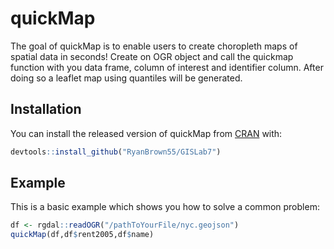 
# quickMap

<!-- badges: start -->
<!-- badges: end -->

The goal of quickMap is to enable users to create choropleth maps of spatial data in seconds! Create on OGR object and call the quickmap function with you data frame, column of interest and identifier column. After doing so a leaflet map using quantiles will be generated.

## Installation

You can install the released version of quickMap from [CRAN](https://CRAN.R-project.org) with:

``` r
devtools::install_github("RyanBrown55/GISLab7")
```

## Example

This is a basic example which shows you how to solve a common problem:

``` r
df <- rgdal::readOGR("/pathToYourFile/nyc.geojson")
quickMap(df,df$rent2005,df$name)
```

